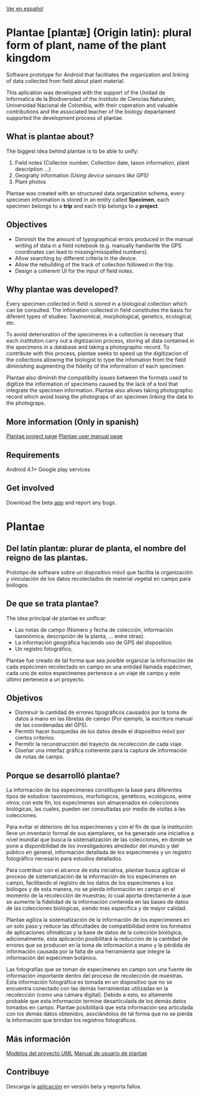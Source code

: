 [Ver en español](#plantae)
<h1>Plantae [plantæ] (Origin latin): plural form of plant, name of the plant kingdom</h1>
Software prototype for Android that facilitates the organization and linking of data collected from field about plant material.

This aplication was developed with the support of the Unidad de Informatica de la Biodiversdad of the Instituto de Ciencias Naturales, Universidad Nacional de Colombia, with their coperation and valuable contributions and the associated teacher of the biology departament supported the development process of plantae.

## What is plantae about?

The biggest idea behind plantae is to be able to unify:

1. Field notes (Collector number, Collection date, taxon information, plant description ...)
2. Geograhy information _(Using device sensors like GPS)_
3. Plant photos

Plantae was created with an structured data organization schema, every specimen information is stored in an entity called **Specimen**, each specimen belongs to a **trip** and each trip belongs to a **project**.

## Objectives

- Diminish the the amount of typographical errors produced in the manual writing of data in a field notebook (e.g. manually handwrite the GPS coordinates can lead to missing/misspelled numbers).
- Allow searching by different criteria in the device.
- Allow the rebuilding of the track of collection followed in the trip.
- Design a coherent UI for the input of field notes.

## Why plantae was developed?

Every specimen collected in field is stored in a biological collection which can be consulted. The infomation collected in field constitutes the basis for diferent types of studies: Taxonomical, morphological, genetics, ecological, etc.

To avoid deterioration of the specimenes in a collection is necesary that each institution carry out a digitizacion process, storing all data contained in the specimens in a database and taking a photographic record. To contribute with this process, plantae seeks to speed up the digitizacion of the collections allowing the biologist to type the infomation from the field diminishing augmenting the fidelity of the information of each specimen.

Plantae also diminsh the compatibilty issues between the formats used to digitize the information of specimens caused by the lack of a tool that integrate the specimen information. Plantae also allows taking photographic record which avoid losing the photograps of an specimen linking the data to the photograps.


## More information (Only in spanish)

[Plantae project page](http://arquisoft.udistrital.edu.co/modelos/modelPlataeHTML/)
[Plantae user manual page](http://arquisoft.udistrital.edu.co/documentos/Plantae/manual_usuario.pdf)

## Requirements

Android 4.1+
Google play services

## Get involved

Download the beta [app](http://arquisoft.udistrital.edu.co/documentos/Plantae/Plantae.apk) and report any bugs.

<h1>Plantae</h1>
<h2>Del latín plantæ: plurar de planta, el nombre del reigno de las plantas.</h2>

Prototipo de software sobre un dispositivo móvil que facilita la organización y vinculación de los datos recolectados de material vegetal en campo para biólogos.

## De que se trata plantae?

The idea principal de plantae es unificar:

- Las notas de campo (Número y fecha de colección, información taxonómica, descripción de la planta, ... entre otras).
- La información geográfica haciendo uso de GPS del dispositivo.
- Un registro fotográfico,

Plantae fue creado de tal forma que sea posible organizar la información de cada espécimen recolectado en campo en una entidad llamada espécimen, cada uno de estos especímenes pertenece a un viaje de campo y este último pertenece a un proyecto.

## Objetivos

- Disminuir la cantidad de errores tipográficos causados por la toma de datos a mano en las libretas de campo (Por ejemplo, la escritura manual de las coordenadas del GPS).
- Permitir hacer busquedas de los datos desde el dispositivo móvil por ciertos criterios.
- Permitir la reconstrucción del trayecto de recolección de cada viaje.
- Diseñar una interfaz gráfica coherente para la captura de información de notas de campo.

## Porque se desarrolló plantae?

La información de los especímenes constituyen la base para diferentes tipos de estudios: taxonómicos, morfológicos, genéticos, ecológicos, entre otros; con este fin, los especímenes son almacenados en colecciones biológicas, las cuales, pueden ser consultadas por medio de visitas a las colecciones.

Para evitar el deterioro de los especímenes y con el fin de que la institución lleve un inventario formal de sus ejemplares, se ha generado una iniciativa a nivel mundial que busca la sistematización de las colecciones, en donde se pone a disponibilidad de los investigadores alrededor del mundo y del público en general, información detallada de los especímenes y un registro fotográfico necesario para estudios detallados.

Para contribuir con el alcance de esta iniciativa, plantae busca agilizar el proceso de sistematización de la información de los especímenes en campo, facilitando el registro de los datos de los especímenes a los biólogos y de esta manera, no se pierda información en campo en el momento de la recolección de muestras; lo cual aporta directamente a que se aumente la fidelidad de la información contenida en las bases de datos de las colecciones biológicas, siendo más específica y de mayor calidad.

Plantae agiliza la sistematización de la información de los especímenes en un solo paso y reduce las dificultades de compatibilidad entre los formatos de aplicaciones ofimáticas y la base de datos de la colección biológica; adicionalmente, esta aplicación posibilitará la reducción de la cantidad de errores que se producen en la toma de información a mano y la pérdida de información causada por la falta de una herramienta que integre la información del espécimen botánico.

Las fotografías que se toman de especímenes en campo son una fuente de información importante dentro del proceso de recolección de muestras. Esta información fotográfica es tomada en un dispositivo que no se encuentra conectado con las demás herramientas utilizadas en la recolección (como una cámara digital). Debido a esto, es altamente probable que esta información termine desarticulada de los demás datos tomados en campo. Plantae posibilitará que esta información sea articulada con los demás datos obtenidos, asociándolos de tal forma que no se pierda la información que brindan los registros fotográficos.  

## Más información

[Modelos del proyecto UML](http://arquisoft.udistrital.edu.co/modelos/modelPlataeHTML/)
[Manual de usuario de plantae](http://arquisoft.udistrital.edu.co/documentos/Plantae/manual_usuario.pdf)

## Contribuye

Descarga la [aplicación](http://arquisoft.udistrital.edu.co/documentos/Plantae/Plantae.apk) en versión beta y reporta fallos.
